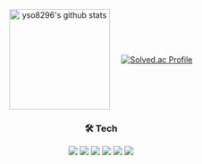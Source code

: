 <div align="center">
  <div style="display: flex; justify-content: center; align-items: center; gap: 20px;">
    <a href="https://github.com/yso8296">
      <img style="height:180px" src="https://github-readme-stats.vercel.app/api?username=yso8296&show_icons=true&include_all_commits=true&hide_border=true&bg_color=30,7F7FD5,86A8E7,91eae4&title_color=fff&text_color=fff" alt="yso8296's github stats" />
    </a>
    <a href="https://solved.ac/yso8296/">
      <img src="http://mazassumnida.wtf/api/v2/generate_badge?boj=yso8296" alt="Solved.ac Profile" />
    </a>
  </div>

  ### 🛠️ Tech
  <img src="https://img.shields.io/badge/Java-007396?style=for-the-badge&logo=Java&logoColor=white"> 
  <img src="https://img.shields.io/badge/Spring Boot-6DB33F?style=for-the-badge&logo=spring boot&logoColor=white"> 
  <img src="https://img.shields.io/badge/mysql-4479A1?style=for-the-badge&logo=mysql&logoColor=white">
  <img src="https://img.shields.io/badge/git-F05032?style=for-the-badge&logo=git&logoColor=white">
  <img src="https://img.shields.io/badge/github-181717?style=for-the-badge&logo=github&logoColor=white">
  <img src="https://img.shields.io/badge/Docker-2496ED?style=for-the-badge&logo=docker&logoColor=white">
</div>
